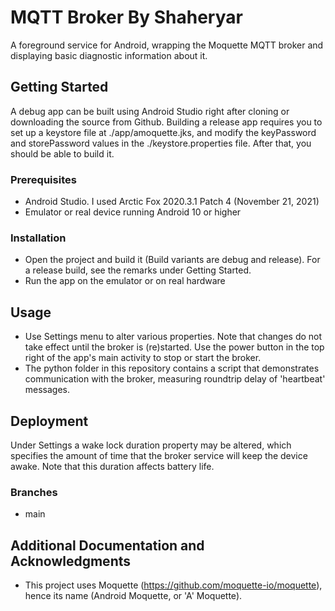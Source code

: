 # MQTT Broker By Shaheryar
A foreground service for Android, wrapping the Moquette MQTT broker and displaying basic diagnostic information about it.

## Getting Started

A debug app can be built using Android Studio right after cloning or downloading the source from Github.
Building a release app requires you to set up a keystore file at ./app/amoquette.jks, and modify the keyPassword and storePassword values in the ./keystore.properties file. After that, you should be able to build it.

### Prerequisites

* Android Studio. I used Arctic Fox 2020.3.1 Patch 4 (November 21, 2021)
* Emulator or real device running Android 10 or higher

### Installation

* Open the project and build it (Build variants are debug and release). For a release build, see the remarks under Getting Started.
* Run the app on the emulator or on real hardware

## Usage

* Use Settings menu to alter various properties. Note that changes do not take effect until the broker is (re)started. Use the power button in the top right of the app's main activity to stop or start the broker.
* The python folder in this repository contains a script that demonstrates communication with the broker, measuring roundtrip delay of 'heartbeat' messages.

## Deployment

Under Settings a wake lock duration property may be altered, which specifies the amount of time that the broker service will keep the device awake. Note that this duration affects battery life.

### Branches

* main

## Additional Documentation and Acknowledgments

* This project uses Moquette (https://github.com/moquette-io/moquette), hence its name (Android Moquette, or 'A' Moquette).
